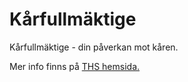 # Kårfullmäktige

Kårfullmäktige - din påverkan mot kåren.

Mer info finns på [THS hemsida.](https://ths.kth.se/sv/general/about-ths/union-council)
